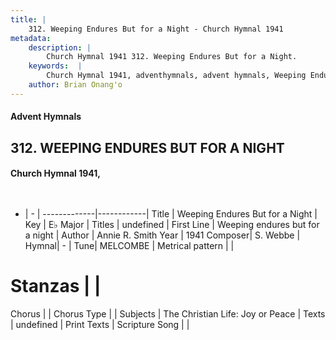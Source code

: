 ```yaml
---
title: |
    312. Weeping Endures But for a Night - Church Hymnal 1941
metadata:
    description: |
        Church Hymnal 1941 312. Weeping Endures But for a Night. 
    keywords:  |
        Church Hymnal 1941, adventhymnals, advent hymnals, Weeping Endures But for a Night, Weeping endures but for a night. 
    author: Brian Onang'o
---
```


#### Advent Hymnals
## 312. WEEPING ENDURES BUT FOR A NIGHT
####  Church Hymnal 1941,

```txt
 

```

- |   -  |
-------------|------------|
Title | Weeping Endures But for a Night |
Key | E♭ Major |
Titles | undefined |
First Line | Weeping endures but for a night |
Author | Annie R. Smith
Year | 1941
Composer| S. Webbe |
Hymnal|  - |
Tune| MELCOMBE |
Metrical pattern | |
# Stanzas |  |
Chorus |  |
Chorus Type |  |
Subjects | The Christian Life: Joy or Peace |
Texts | undefined |
Print Texts | 
Scripture Song |  |
    
